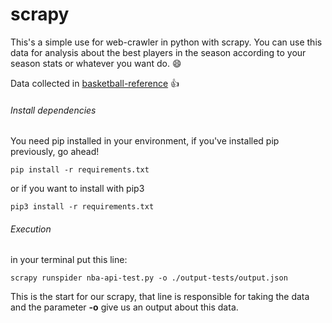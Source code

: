 # scrapy

This's a simple use for web-crawler in python with scrapy. You can use this data for analysis about the best players in the season according to your season stats or whatever you want do. 😄

Data collected in [basketball-reference](https://www.basketball-reference.com/leagues/NBA_2020_per_game.html) 👍

###### Install dependencies

You need pip installed in your environment, if you've installed pip previously, go ahead!

```
pip install -r requirements.txt
```

or if you want to install with pip3

```
pip3 install -r requirements.txt
```

###### Execution

in your terminal put this line:

```
scrapy runspider nba-api-test.py -o ./output-tests/output.json 
```

This is the start for our scrapy, that line is responsible for taking the data and the parameter **-o** give us an output about this data.

